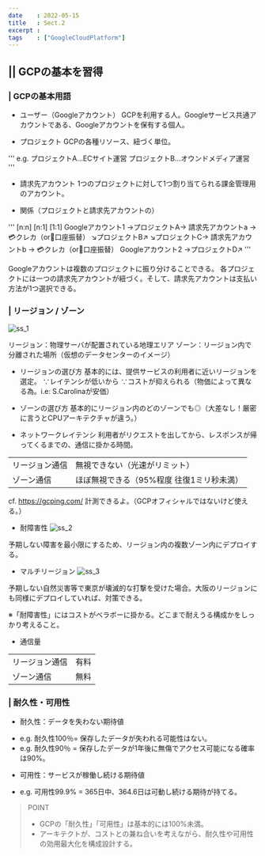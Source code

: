 ```yaml
---
date    : 2022-05-15
title   : Sect.2
excerpt :
tags    : ["GoogleCloudPlatform"]
---
```


## || GCPの基本を習得
### | GCPの基本用語
* ユーザー（Googleアカウント）
GCPを利用する人。Googleサービス共通アカウントである、Googleアカウントを保有する個人。

* プロジェクト
GCPの各種リソース、紐づく単位。

'''
e.g. プロジェクトA…ECサイト運営
     プロジェクトB…オウンドメディア運営
'''

* 請求先アカウント
1つのプロジェクトに対して1つ割り当てられる課金管理用のアカウント。

* 関係（プロジェクトと請求先アカウントの）

'''
                [n:n]          [n:1]                [1:1]
Googleアカウント1 →プロジェクトA→ 請求先アカウントa → 💳クレカ（or🏦口座振替）
                  ↘︎プロジェクトB↗︎
                  ↘︎プロジェクトC→ 請求先アカウントb → 💳クレカ（or🏦口座振替）
Googleアカウント2 →プロジェクトD↗︎
'''

Googleアカウントは複数のプロジェクトに振り分けることできる。
各プロジェクトには一つの請求先アカウントが紐づく。そして、請求先アカウントは支払い方法が1つ選択できる。



### | リージョン / ゾーン
![ss_1](https://user-images.githubusercontent.com/28585421/168473172-2f91f1e2-e64c-4e17-9534-36f0864b49bd.png)
 
リージョン：物理サーバが配置されている地理エリア
ゾーン：リージョン内で分離された場所（仮想のデータセンターのイメージ）

* リージョンの選び方
基本的には、提供サービスの利用者に近いリージョンを選定。
∵レイテンシが低いから
∵コストが抑えられる（物価によって異なる為。i.e: S.Carolinaが安価）

* ゾーンの選び方
基本的にリージョン内のどのゾーンでも◎（大差なし！厳密に言うとCPUアーキテクチャが違う。）

* ネットワークレイテンシ
利用者がリクエストを出してから、レスポンスが帰ってくるまでの、通信に掛かる時間。

|||
|:-|:-|
|リージョン通信|無視できない（光速がリミット）|
|ゾーン通信|ほぼ無視できる（95%程度 往復1ミリ秒未満）|

cf. https://gcping.com/ 計測できるよ。（GCPオフィシャルではないけど使える。）

* 耐障害性
![ss_2](https://user-images.githubusercontent.com/28585421/168473212-a9e741c6-2cda-4028-b5dc-72b589130a0f.png)

予期しない障害を最小限にするため、リージョン内の複数ゾーン内にデプロイする。

* マルチリージョン
![ss_3](https://user-images.githubusercontent.com/28585421/168473224-bc7a0bba-0a28-447a-a8e1-6d561c965f73.png)

予期しない自然災害等で東京が壊滅的な打撃を受けた場合。大阪のリージョンにも同様にデプロイしていれば、対策できる。

※「耐障害性」にはコストがベラボーに掛かる。どこまで耐えうる構成かをしっかり考えること。

* 通信量

|||
|:-|:-|
|リージョン通信|有料|
|ゾーン通信|無料|



### | 耐久性・可用性
+ 耐久性：データを失わない期待値
 - e.g. 耐久性100％= 保存したデータが失われる可能性はない。
 - e.g. 耐久性90％ = 保存したデータが1年後に無傷でアクセス可能になる確率は90%。

+ 可用性：サービスが稼働し続ける期待値
 - e.g. 可用性99.9% = 365日中、364.6日は可動し続ける期待が持てる。

> POINT
>
> * GCPの「耐久性」「可用性」は基本的には100%未満。
> * アーキテクトが、コストとの兼ね合いを考えながら、耐久性や可用性の効用最大化を構成設計する。
